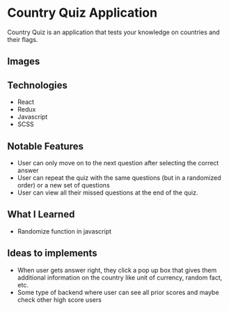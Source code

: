 # Country Quiz Application

Country Quiz is an application that tests your knowledge on countries and their flags.

## Images



## Technologies
* React
* Redux
* Javascript
* SCSS


## Notable Features
* User can only move on to the next question after selecting the correct answer
* User can repeat the quiz with the same questions (but in a randomized order) or a new set of questions
* User can view all their missed questions at the end of the quiz.


## What I Learned
* Randomize function in javascript

## Ideas to implements
* When user gets answer right, they click a pop up box that gives them additional information on the country like unit of currency, random fact, etc.
* Some type of backend where user can see all prior scores and maybe check other high score users

